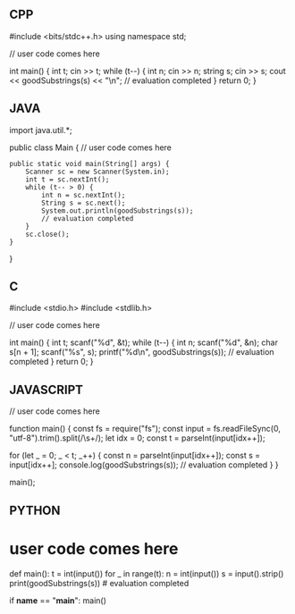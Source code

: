 ## CPP

#include <bits/stdc++.h>
using namespace std;

// user code comes here

int main() {
    int t;
    cin >> t;
    while (t--) {
        int n;
        cin >> n;
        string s;
        cin >> s;
        cout << goodSubstrings(s) << "\n";
        // evaluation completed
    }
    return 0;
}


## JAVA

import java.util.*;

public class Main {
    // user code comes here

    public static void main(String[] args) {
        Scanner sc = new Scanner(System.in);
        int t = sc.nextInt();
        while (t-- > 0) {
            int n = sc.nextInt();
            String s = sc.next();
            System.out.println(goodSubstrings(s));
            // evaluation completed
        }
        sc.close();
    }
}


## C

#include <stdio.h>
#include <stdlib.h>

// user code comes here

int main() {
    int t;
    scanf("%d", &t);
    while (t--) {
        int n;
        scanf("%d", &n);
        char s[n + 1];
        scanf("%s", s);
        printf("%d\n", goodSubstrings(s));
        // evaluation completed
    }
    return 0;
}


## JAVASCRIPT

// user code comes here

function main() {
  const fs = require("fs");
  const input = fs.readFileSync(0, "utf-8").trim().split(/\s+/);
  let idx = 0;
  const t = parseInt(input[idx++]);

  for (let _ = 0; _ < t; _++) {
    const n = parseInt(input[idx++]);
    const s = input[idx++];
    console.log(goodSubstrings(s));
    // evaluation completed
  }
}

main();


## PYTHON

# user code comes here

def main():
    t = int(input())
    for _ in range(t):
        n = int(input())
        s = input().strip()
        print(goodSubstrings(s))
        #  evaluation completed

if __name__ == "__main__":
    main()
